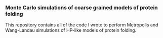 ### Monte Carlo simulations of coarse grained models of protein folding
This repository contains all of the code I wrote to perform Metropolis and Wang-Landau simulations 
of HP-like models of protein folding. 
